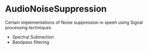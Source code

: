 # AudioNoiseSuppression
Certain implementations of Noise suppression in speeh using Signal processing techniques
  - Spectral Subtraction
  - Bandpass filtering

